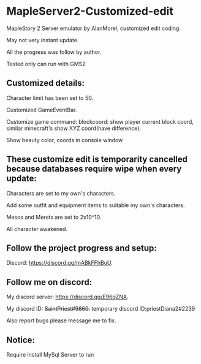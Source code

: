 # MapleServer2-Customized-edit
MapleStory 2 Server emulator by AlanMorel, customized edit coding.

May not very instant update.

All the progress was follow by author.

Tested only can run with GMS2

## Customized details:

Character limit has been set to 50.

Customized GameEventBar.

Customize game command: blockcoord: show player current block coord, similar minecraft's show XYZ coord(have difference).

Show beauty color, coords in console window

## These customize edit is temporarity cancelled because databases require wipe when every update:

Characters are set to my own's characters.

Add some outfit and equipment items to suitable my own's characters.

Mesos and Merets are set to 2x10^10.

All character awakened.

## Follow the project progress and setup:
Discord: https://discord.gg/mABkFFhBuU.

## Follow me on discord:
My discord server: https://discord.gg/E96qZNA.

My discord ID: ~~SaintPriest#9860.~~ temporary discord ID:priestDiana2#2239

Also report bugs please message me to fix.

## Notice:
Require install MySql Server to run
